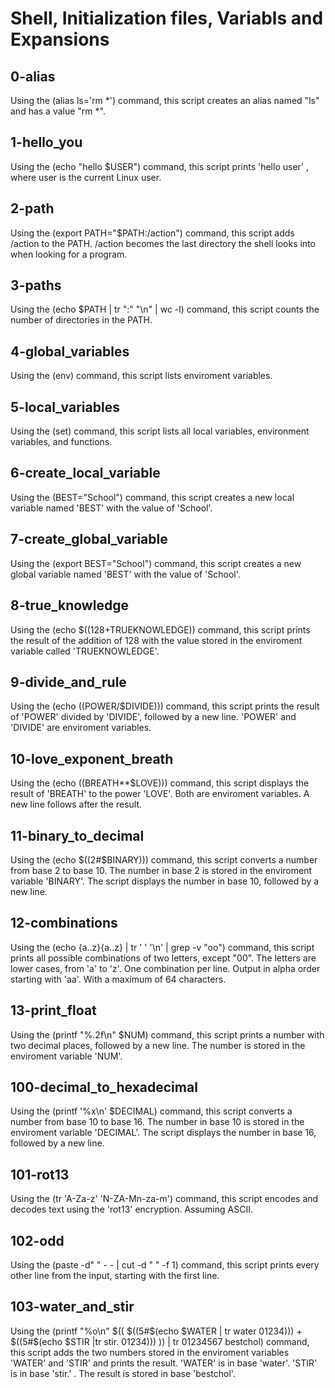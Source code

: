 # Shell, Initialization files, Variabls and Expansions

## 0-alias
Using the (alias ls='rm *') command, this script creates an alias named "ls" and has a value "rm *".

## 1-hello_you
Using the (echo "hello $USER") command, this script prints 'hello user' , where user is the current Linux user.

## 2-path
Using the (export PATH="$PATH:/action") command, this script adds /action to the PATH. /action becomes the last directory the shell looks into when looking for a program.

## 3-paths
Using the (echo $PATH | tr ":" "\n" | wc -l) command, this script counts the number of directories in the PATH.

## 4-global_variables
Using the (env) command, this script lists enviroment variables.

## 5-local_variables
Using the (set) command, this script lists all local variables, environment variables, and functions.

## 6-create_local_variable
Using the (BEST="School") command, this script creates a new local variable named 'BEST' with the value of 'School'.

## 7-create_global_variable
Using the (export BEST="School") command, this script creates a new global variable named 'BEST' with the value of 'School'.

## 8-true_knowledge
Using the (echo $((128+TRUEKNOWLEDGE)) command, this script prints the result of the addition of 128 with the value stored in the enviroment variable called 'TRUEKNOWLEDGE'.

## 9-divide_and_rule
Using the (echo $(($POWER/$DIVIDE))) command, this script prints the result of 'POWER' divided by 'DIVIDE', followed by a new line. 'POWER' and 'DIVIDE' are enviroment variables.

## 10-love_exponent_breath
Using the (echo $(($BREATH**$LOVE))) command, this script displays the result of 'BREATH' to the power 'LOVE'. Both are enviroment variables. A new line follows after the result.

## 11-binary_to_decimal
Using the (echo $((2#$BINARY))) command, this script converts a number from  base 2 to base 10. The number in base 2 is stored in the enviroment variable 'BINARY'. The script displays the number in base 10, followed by a new line.

## 12-combinations
Using the (echo {a..z}{a..z} | tr ' ' '\n' | grep -v "oo") command, this script prints all possible combinations of two letters, except "00". The letters are lower cases, from 'a' to 'z'. One combination per line. Output in alpha order starting with 'aa'. With a maximum of 64 characters.

## 13-print_float
Using the (printf "%.2f\n" $NUM) command, this script prints a number with two decimal places, followed by a new line. The number is stored in the enviroment variable 'NUM'.

## 100-decimal_to_hexadecimal
Using the (printf '%x\n' $DECIMAL) command, this script converts a number from base 10 to base 16. The number in base 10 is stored in the enviroment variable 'DECIMAL'. The script displays the number in base 16, followed by a new line.

## 101-rot13
Using the (tr 'A-Za-z' 'N-ZA-Mn-za-m') command, this script encodes and decodes text using the 'rot13' encryption. Assuming ASCII.

## 102-odd
Using the (paste -d" " - - | cut -d " " -f 1) command, this script prints every other line from the input, starting with the first line.

## 103-water_and_stir
Using the (printf "%o\n" $(( $((5#$(echo $WATER | tr water 01234))) + $((5#$(echo $STIR |tr stir. 01234))) )) | tr 01234567 bestchol) command, this script adds the two numbers stored in the enviroment variables 'WATER' and 'STIR' and prints the result. 'WATER' is in base 'water'. 'STIR' is in base 'stir.' . The result is stored in base 'bestchol'.
